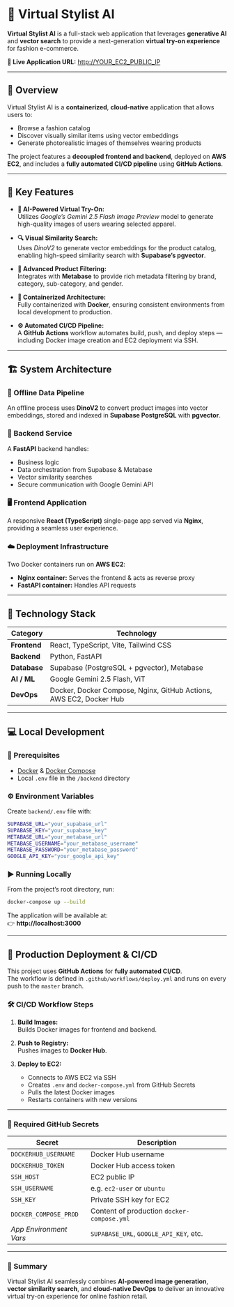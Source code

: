 # 🧥 Virtual Stylist AI

**Virtual Stylist AI** is a full-stack web application that leverages **generative AI** and **vector search** to provide a next-generation **virtual try-on experience** for fashion e-commerce.

**🔗 Live Application URL:** [http://YOUR_EC2_PUBLIC_IP](http://YOUR_EC2_PUBLIC_IP)

---

## 🧩 Overview

Virtual Stylist AI is a **containerized**, **cloud-native** application that allows users to:
- Browse a fashion catalog
- Discover visually similar items using vector embeddings
- Generate photorealistic images of themselves wearing products

The project features a **decoupled frontend and backend**, deployed on **AWS EC2**, and includes a **fully automated CI/CD pipeline** using **GitHub Actions**.

---

## 🚀 Key Features

- **🎨 AI-Powered Virtual Try-On:**  
  Utilizes *Google’s Gemini 2.5 Flash Image Preview* model to generate high-quality images of users wearing selected apparel.

- **🔍 Visual Similarity Search:**  
  Uses *DinoV2* to generate vector embeddings for the product catalog, enabling high-speed similarity search with **Supabase’s pgvector**.

- **🧭 Advanced Product Filtering:**  
  Integrates with **Metabase** to provide rich metadata filtering by brand, category, sub-category, and gender.

- **🐳 Containerized Architecture:**  
  Fully containerized with **Docker**, ensuring consistent environments from local development to production.

- **⚙️ Automated CI/CD Pipeline:**  
  A **GitHub Actions** workflow automates build, push, and deploy steps — including Docker image creation and EC2 deployment via SSH.

---

## 🏗️ System Architecture

### 🧮 Offline Data Pipeline
An offline process uses **DinoV2** to convert product images into vector embeddings, stored and indexed in **Supabase PostgreSQL** with **pgvector**.

### 🧠 Backend Service
A **FastAPI** backend handles:
- Business logic
- Data orchestration from Supabase & Metabase
- Vector similarity searches
- Secure communication with Google Gemini API

### 🖥️ Frontend Application
A responsive **React (TypeScript)** single-page app served via **Nginx**, providing a seamless user experience.

### ☁️ Deployment Infrastructure
Two Docker containers run on **AWS EC2**:
- **Nginx container:** Serves the frontend & acts as reverse proxy
- **FastAPI container:** Handles API requests

---

## 🧰 Technology Stack

| Category | Technology |
|-----------|-------------|
| **Frontend** | React, TypeScript, Vite, Tailwind CSS |
| **Backend** | Python, FastAPI |
| **Database** | Supabase (PostgreSQL + pgvector), Metabase |
| **AI / ML** | Google Gemini 2.5 Flash, ViT |
| **DevOps** | Docker, Docker Compose, Nginx, GitHub Actions, AWS EC2, Docker Hub |

---

## 💻 Local Development

### 🔧 Prerequisites
- [Docker](https://www.docker.com/) & [Docker Compose](https://docs.docker.com/compose/)
- Local `.env` file in the `/backend` directory

### ⚙️ Environment Variables

Create `backend/.env` file with:

```bash
SUPABASE_URL="your_supabase_url"
SUPABASE_KEY="your_supabase_key"
METABASE_URL="your_metabase_url"
METABASE_USERNAME="your_metabase_username"
METABASE_PASSWORD="your_metabase_password"
GOOGLE_API_KEY="your_google_api_key"
```

### ▶️ Running Locally

From the project’s root directory, run:

```bash
docker-compose up --build
```

The application will be available at:  
👉 **http://localhost:3000**

---

## 🚢 Production Deployment & CI/CD

This project uses **GitHub Actions** for **fully automated CI/CD**.  
The workflow is defined in `.github/workflows/deploy.yml` and runs on every push to the `master` branch.

### 🛠️ CI/CD Workflow Steps

1. **Build Images:**  
   Builds Docker images for frontend and backend.

2. **Push to Registry:**  
   Pushes images to **Docker Hub**.

3. **Deploy to EC2:**  
   - Connects to AWS EC2 via SSH  
   - Creates `.env` and `docker-compose.yml` from GitHub Secrets  
   - Pulls the latest Docker images  
   - Restarts containers with new versions

---

### 🔐 Required GitHub Secrets

| Secret | Description |
|---------|-------------|
| `DOCKERHUB_USERNAME` | Docker Hub username |
| `DOCKERHUB_TOKEN` | Docker Hub access token |
| `SSH_HOST` | EC2 public IP |
| `SSH_USERNAME` | e.g. `ec2-user` or `ubuntu` |
| `SSH_KEY` | Private SSH key for EC2 |
| `DOCKER_COMPOSE_PROD` | Content of production `docker-compose.yml` |
| *App Environment Vars* | `SUPABASE_URL`, `GOOGLE_API_KEY`, etc. |

---

### 🧠 Summary

Virtual Stylist AI seamlessly combines **AI-powered image generation**, **vector similarity search**, and **cloud-native DevOps** to deliver an innovative virtual try-on experience for online fashion retail.
